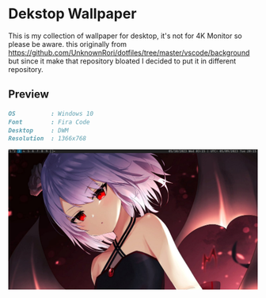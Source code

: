 # Dekstop Wallpaper

This is my collection of wallpaper for desktop, it's not for 4K Monitor so please be aware. this originally from <https://github.com/UnknownRori/dotfiles/tree/master/vscode/background> but since it make that repository bloated I decided to put it in different repository.

## Preview

```md
OS          : Windows 10
Font        : Fira Code
Desktop     : DWM
Resolution  : 1366x768
```

![Preview desktop](preview/desktop-preview.png)
